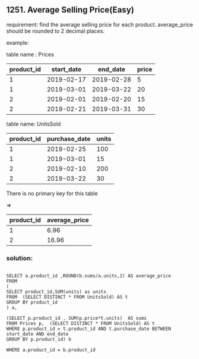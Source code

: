 ## 1251. Average Selling Price(Easy)

requirement: find the average selling price for each product. average_price should be rounded to 2 decimal places.

example:

table name : Prices

| product_id | start_date | end_date   | price  |
|------------|------------|------------|--------|
| 1          | 2019-02-17 | 2019-02-28 | 5      |
| 1          | 2019-03-01 | 2019-03-22 | 20     |
| 2          | 2019-02-01 | 2019-02-20 | 15     |
| 2          | 2019-02-21 | 2019-03-31 | 30     |

table name: UnitsSold

| product_id | purchase_date | units |
|------------|---------------|-------|
| 1          | 2019-02-25    | 100   |
| 1          | 2019-03-01    | 15    |
| 2          | 2019-02-10    | 200   |
| 2          | 2019-03-22    | 30    |
There is no primary key for this table


=>

| product_id | average_price |
|------------|---------------|
| 1          | 6.96          |
| 2          | 16.96         |

### solution:

```

SELECT a.product_id ,ROUND(b.sums/a.units,2) AS average_price
FROM
(
SELECT product_id,SUM(units) as units
FROM  (SELECT DISTINCT * FROM UnitsSold) AS t
GROUP BY product_id
) a, 

(SELECT p.product_id , SUM(p.price*t.units)  AS sums
FROM Prices p,  (SELECT DISTINCT * FROM UnitsSold) AS t
WHERE p.product_id = t.product_id AND t.purchase_date BETWEEN start_date AND end_date
GROUP BY p.product_id) b 

WHERE a.product_id = b.product_id

```



